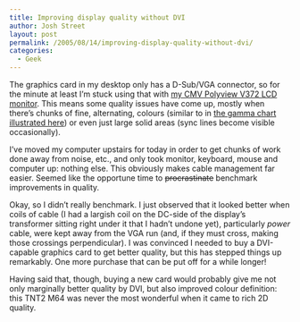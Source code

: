 ```yaml
---
title: Improving display quality without DVI
author: Josh Street
layout: post
permalink: /2005/08/14/improving-display-quality-without-dvi/
categories:
  - Geek
---
```

The graphics card in my desktop only has a D-Sub/VGA connector, so for the minute at least I&#8217;m stuck using that with [my CMV Polyview V372 LCD monitor][1]. This means some quality issues have come up, mostly when there&#8217;s chunks of fine, alternating, colours (similar to in [the gamma chart illustrated here][2]) or even just large solid areas (sync lines become visible occasionally).

I&#8217;ve moved my computer upstairs for today in order to get chunks of work done away from noise, etc., and only took monitor, keyboard, mouse and computer up: nothing else. This obviously makes cable management far easier. Seemed like the opportune time to <del>procrastinate</del> benchmark improvements in quality.

Okay, so I didn&#8217;t really benchmark. I just observed that it looked better when coils of cable (I had a largish coil on the DC-side of the display&#8217;s transformer sitting right under it that I hadn&#8217;t undone yet), particularly *power* cable, were kept away from the VGA run (and, if they must cross, making those crossings perpendicular). I was convinced I needed to buy a DVI-capable graphics card to get better quality, but this has stepped things up remarkably. One more purchase that can be put off for a while longer!

Having said that, though, buying a new card would probably give me not only marginally better quality by DVI, but also improved colour definition: this TNT2 M64 was never the most wonderful when it came to rich 2D quality.

 [1]: /blog/2005/06/02/the-new-lcd-polyview-v372
 [2]: http://www.normankoren.com/makingfineprints1B.html
